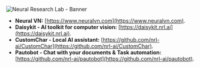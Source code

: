 ![Neural Research Lab - Banner](https://github.com/nrl-ai/.github/assets/18329471/9734e31e-f613-4bdb-8e40-35621a3bdd2f)

- **Neural VN:** [https://www.neuralvn.com](https://www.neuralvn.com).
- **Daisykit - AI toolkit for computer vision:** [https://daisykit.nrl.ai](https://daisykit.nrl.ai).
- **CustomChar - Local AI assistant:** [https://github.com/nrl-ai/CustomChar](https://github.com/nrl-ai/CustomChar).
- **Pautobot - Chat with your documents & Task automation:** [https://github.com/nrl-ai/pautobot](https://github.com/nrl-ai/pautobot).

